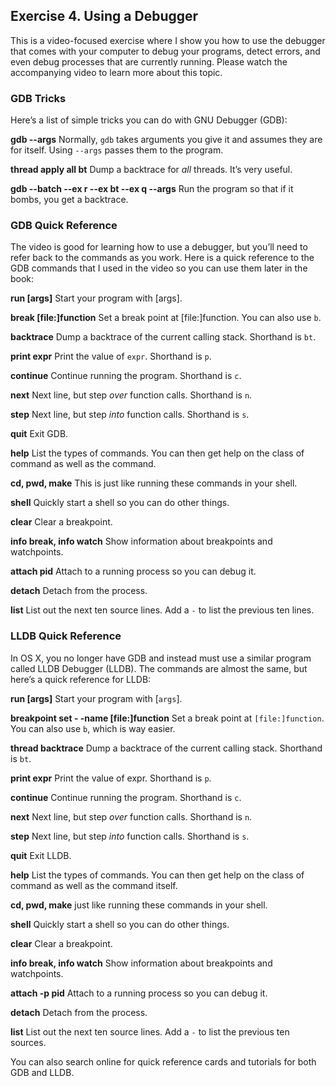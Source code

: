 ## Exercise 4. Using a Debugger

This is a video-focused exercise where I show you how to use the debugger that comes with your computer to debug your programs, detect errors, and even debug processes that are currently running. Please watch the accompanying video to learn more about this topic.

### GDB Tricks

Here’s a list of simple tricks you can do with GNU Debugger (GDB):

**gdb --args** Normally, `gdb` takes arguments you give it and assumes they are for itself. Using `--args` passes them to the program.

**thread apply all bt** Dump a backtrace for *all* threads. It’s very useful.

**gdb --batch --ex r --ex bt --ex q --args** Run the program so that if it bombs, you get a backtrace.

### GDB Quick Reference

The video is good for learning how to use a debugger, but you’ll need to refer back to the commands as you work. Here is a quick reference to the GDB commands that I used in the video so you can use them later in the book:

**run [args]** Start your program with [args].

**break [file:]function** Set a break point at [file:]function. You can also use `b`.

**backtrace** Dump a backtrace of the current calling stack. Shorthand is `bt`.

**print expr** Print the value of `expr`. Shorthand is `p`.

**continue** Continue running the program. Shorthand is `c`.

**next** Next line, but step *over* function calls. Shorthand is `n`.

**step** Next line, but step *into* function calls. Shorthand is `s`.

**quit** Exit GDB.

**help** List the types of commands. You can then get help on the class of command as well as the command.

**cd, pwd, make** This is just like running these commands in your shell.

**shell** Quickly start a shell so you can do other things.

**clear** Clear a breakpoint.

**info break, info watch** Show information about breakpoints and watchpoints.

**attach pid** Attach to a running process so you can debug it.

**detach** Detach from the process.

**list** List out the next ten source lines. Add a `-` to list the previous ten lines.

### LLDB Quick Reference

In OS X, you no longer have GDB and instead must use a similar program called LLDB Debugger (LLDB). The commands are almost the same, but here’s a quick reference for LLDB:

**run [args]** Start your program with [`args`].

**breakpoint set - -name [file:]function** Set a break point at `[file:]function`. You can also use `b`, which is way easier.

**thread backtrace** Dump a backtrace of the current calling stack. Shorthand is `bt`.

**print expr** Print the value of expr. Shorthand is `p`.

**continue** Continue running the program. Shorthand is `c`.

**next** Next line, but step *over* function calls. Shorthand is `n`.

**step** Next line, but step *into* function calls. Shorthand is `s`.

**quit** Exit LLDB.

**help** List the types of commands. You can then get help on the class of command as well as the command itself.

**cd, pwd, make** just like running these commands in your shell.

**shell** Quickly start a shell so you can do other things.

**clear** Clear a breakpoint.

**info break, info watch** Show information about breakpoints and watchpoints.

**attach -p pid** Attach to a running process so you can debug it.

**detach** Detach from the process.

**list** List out the next ten source lines. Add a `-` to list the previous ten sources.

You can also search online for quick reference cards and tutorials for both GDB and LLDB.
